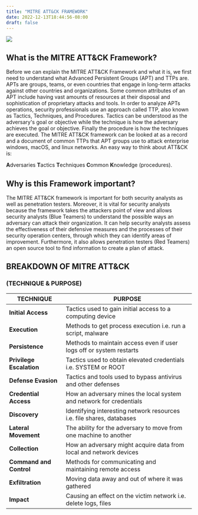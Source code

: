 ```yaml
---
title: "MITRE ATT&CK FRAMEWORK"
date: 2022-12-13T18:44:56-08:00
draft: false
---
```


![](https://verveindustrial.com/wp-content/uploads/2021/05/5bfdce88cd3820f7c5c21e02_mitre.png)

## What is the MITRE ATT&CK Framework?

Before we can explain the MITRE ATT&CK Framework and what it is, we first need to understand what Advanced Persistent Groups (APT) and TTPs are. APTs are groups, teams, or even countries that engage in long-term attacks against other countries and organizations. Some common attributes of an APT include having vast amounts of resources at their disposal and sophistication of proprietary attacks and tools. In order to analyze APTs operations, security professionals use an approach called TTP, also known as Tactics, Techniques, and Procedures. Tactics can be understood as the adversary's goal or objective while the technique is how the adversary achieves the goal or objective. Finally the procedure is how the techniques are executed.  The MITRE ATT&CK framework can be looked at as a record and a document of common TTPs that APT groups use to attack enterprise windows, macOS, and linux networks. An easy way to think about ATT&CK is:

**A**dversaries
**T**actics
**T**echniques
**C**ommon **K**nowledge (procedures).

## Why is this Framework important?

The MITRE ATT&CK framework is important for both security analysts as well as penetration testers. Moreover, it is vital for security analysts because the framework takes the attackers point of view and allows security analysts (Blue Teamers) to understand the possible ways an adversary can attack their organization. It can help security analysts assess the effectiveness of their defensive measures and the processes of their security operation centers, through which they can identify areas of improvement. Furthermore, it also allows penetration testers (Red Teamers) an open source tool to find information to create a plan of attack.




## BREAKDOWN OF MITRE ATT&CK                     
### (TECHNIQUE & PURPOSE)

| **TECHNIQUE**            | **PURPOSE**                                                           |
|--------------------------|-----------------------------------------------------------------------|
| **Initial Access**       | Tactics used to gain initial access to a computing device             |
| **Execution**            | Methods to get process execution i.e. run a script, malware           |
| **Persistence**          | Methods to maintain access even if user logs off or system restarts   |
| **Privilege Escalation** | Tactics used to obtain elevated credentials i.e. SYSTEM or ROOT       |
| **Defense Evasion**      | Tactics and tools used to bypass antivirus and other defenses         |
| **Credential Access**    | How an adversary mines the local system and network for credentials   |
| **Discovery**            | Identifying interesting network resources i.e. file shares, databases |
| **Lateral Movement**     | The ability for the adversary to move from one machine to another     |
| **Collection**           | How an adversary might acquire data from local and network devices    |
| **Command and Control**  | Methods for communicating and maintaining remote access               |
| **Exfiltration**         | Moving data away and out of where it was gathered                     |
| **Impact**               | Causing an effect on the victim network i.e. delete logs, files       |


